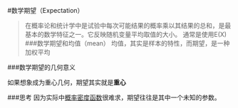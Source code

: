 #数学期望（Expectation）
>在概率论和统计学中是试验中每次可能结果的概率乘以其结果的总和，是最基本的数学特征之一。它反映随机变量平均取值的大小。
通常是使用E(X)
###数学期望和均值（mean）
均值，其实是样本的特性，而期望，是一种加权平均

###数学期望的几何意义

如果想象成为重心几何，期望其实就是**重心**

###思考
因为实际中[概率密度函数](/shu-xue-ji-chu/gai-lv-lun/gai-lv-mi-du-han-shu.md)很难求，期望往往是其中一个未知的参数。